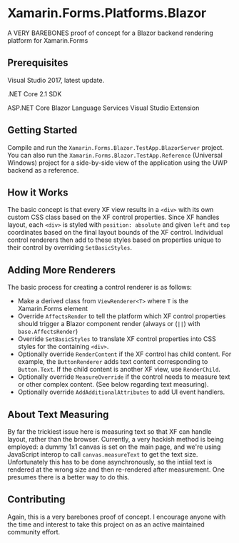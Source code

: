 # Xamarin.Forms.Platforms.Blazor
A VERY BAREBONES proof of concept for a Blazor backend rendering platform for Xamarin.Forms

## Prerequisites
Visual Studio 2017, latest update.

.NET Core 2.1 SDK

ASP.NET Core Blazor Language Services Visual Studio Extension

## Getting Started
Compile and run the `Xamarin.Forms.Blazor.TestApp.BlazorServer` project. You can also run the `Xamarin.Forms.Blazor.TestApp.Reference` (Universal Windows) project for a side-by-side view of the application using the UWP backend as a reference.

## How it Works
The basic concept is that every XF view results in a `<div>` with its own custom CSS class based on the XF control properties. Since XF handles layout, each `<div>` is styled with `position: absolute` and given `left` and `top` coordinates based on the final layout bounds of the XF control. Individual control renderers then add to these styles based on properties unique to their control by overriding `SetBasicStyles`.

## Adding More Renderers
The basic process for creating a control renderer is as follows:
- Make a derived class from `ViewRenderer<T>` where `T` is the Xamarin.Forms element
- Override `AffectsRender` to tell the platform which XF control properties should trigger a Blazor component render (always or (`||`) with `base.AffectsRender`)
- Override `SetBasicStyles` to translate XF control properties into CSS styles for the containing `<div>`.
- Optionally override `RenderContent` if the XF control has child content. For example, the `ButtonRenderer` adds text content corresponding to `Button.Text`. If the child content is another XF view, use `RenderChild`.
- Optionally override `MeasureOverride` if the control needs to measure text or other complex content. (See below regarding text measuring).
- Optionally override `AddAdditionalAttributes` to add UI event handlers.

## About Text Measuring
By far the trickiest issue here is measuring text so that XF can handle layout, rather than the browser. Currently, a very hackish method is being employed: a dummy 1x1 canvas is set on the main page, and we're using JavaScript interop to call `canvas.measureText` to get the text size. Unfortunately this has to be done asynchronously, so the intiial text is rendered at the wrong size and then re-rendered after measurement. One presumes there is a better way to do this. 

## Contributing
Again, this is a very barebones proof of concept. I encourage anyone with the time and interest to take this project on as an active maintained community effort.
